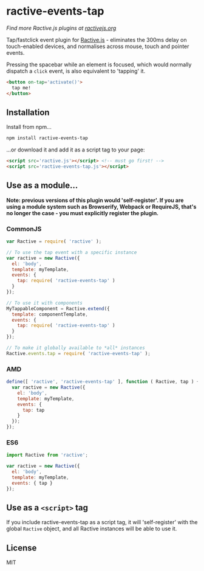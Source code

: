 # ractive-events-tap

*Find more Ractive.js plugins at [ractivejs.org](http://docs.ractivejs.org/latest/plugins)*

Tap/fastclick event plugin for [Ractive.js](http://ractivejs.org) - eliminates the 300ms delay on touch-enabled devices, and normalises across mouse, touch and pointer events.

Pressing the spacebar while an element is focused, which would normally dispatch a `click` event, is also equivalent to 'tapping' it.

```html
<button on-tap='activate()'>
  tap me!
</button>
```


## Installation

Install from npm...

```bash
npm install ractive-events-tap
```

...or download it and add it as a script tag to your page:

```html
<script src='ractive.js'></script> <!-- must go first! -->
<script src='ractive-events-tap.js'></script>
```


## Use as a module...

**Note: previous versions of this plugin would 'self-register'. If you are using a module system such as Browserify, Webpack or RequireJS, that's no longer the case - you must explicitly register the plugin.**


### CommonJS

```js
var Ractive = require( 'ractive' );

// To use the tap event with a specific instance
var ractive = new Ractive({
  el: 'body',
  template: myTemplate,
  events: {
    tap: require( 'ractive-events-tap' )
  }
});

// To use it with components
MyTappableComponent = Ractive.extend({
  template: componentTemplate,
  events: {
    tap: require( 'ractive-events-tap' )
  }
});

// To make it globally available to *all* instances
Ractive.events.tap = require( 'ractive-events-tap' );
```


### AMD

```js
define([ 'ractive', 'ractive-events-tap' ], function ( Ractive, tap ) {
  var ractive = new Ractive({
    el: 'body',
    template: myTemplate,
    events: {
      tap: tap
    }
  });
});
```


### ES6

```js
import Ractive from 'ractive';

var ractive = new Ractive({
  el: 'body',
  template: myTemplate,
  events: { tap }
});
```


## Use as a `<script>` tag

If you include ractive-events-tap as a script tag, it will 'self-register' with the global `Ractive` object, and all Ractive instances will be able to use it.



## License

MIT

